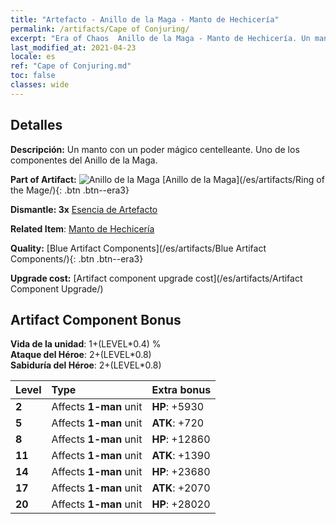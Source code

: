 ```yaml
---
title: "Artefacto - Anillo de la Maga - Manto de Hechicería"
permalink: /artifacts/Cape of Conjuring/
excerpt: "Era of Chaos  Anillo de la Maga - Manto de Hechicería. Un manto con un poder mágico centelleante. Uno de los componentes del Anillo de la Maga."
last_modified_at: 2021-04-23
locale: es
ref: "Cape of Conjuring.md"
toc: false
classes: wide
---
```




## Detalles

 **Descripción:** Un manto con un poder mágico centelleante. Uno de los componentes del Anillo de la Maga.

 **Part of Artifact:** ![Anillo de la Maga](/images/t/icon_artifact_22.png) [Anillo de la Maga](/es/artifacts/Ring of the Mage/){: .btn .btn--era3}

 **Dismantle: 3x** [Esencia de Artefacto](/ItemsES/con_905/)

 **Related Item**: [Manto de Hechicería](/ItemsES/art_117/)

 **Quality:** [Blue Artifact Components](/es/artifacts/Blue Artifact Components/){: .btn .btn--era3}

 **Upgrade cost:** [Artifact component upgrade cost](/es/artifacts/Artifact Component Upgrade/)

## Artifact Component Bonus

  **Vida de la unidad**: 1+(LEVEL\*0.4) %<br/>**Ataque del Héroe**: 2+(LEVEL\*0.8)<br/>**Sabiduría del Héroe**: 2+(LEVEL\*0.8)

  |  Level  | Type |    Extra bonus  | 
  |:--------|:-----|:----------------| 
  | **2** | Affects **1-man** unit | **HP**: +5930 | 
  | **5** | Affects **1-man** unit | **ATK**: +720 | 
  | **8** | Affects **1-man** unit | **HP**: +12860 | 
  | **11** | Affects **1-man** unit | **ATK**: +1390 | 
  | **14** | Affects **1-man** unit | **HP**: +23680 | 
  | **17** | Affects **1-man** unit | **ATK**: +2070 | 
  | **20** | Affects **1-man** unit | **HP**: +28020 | 
